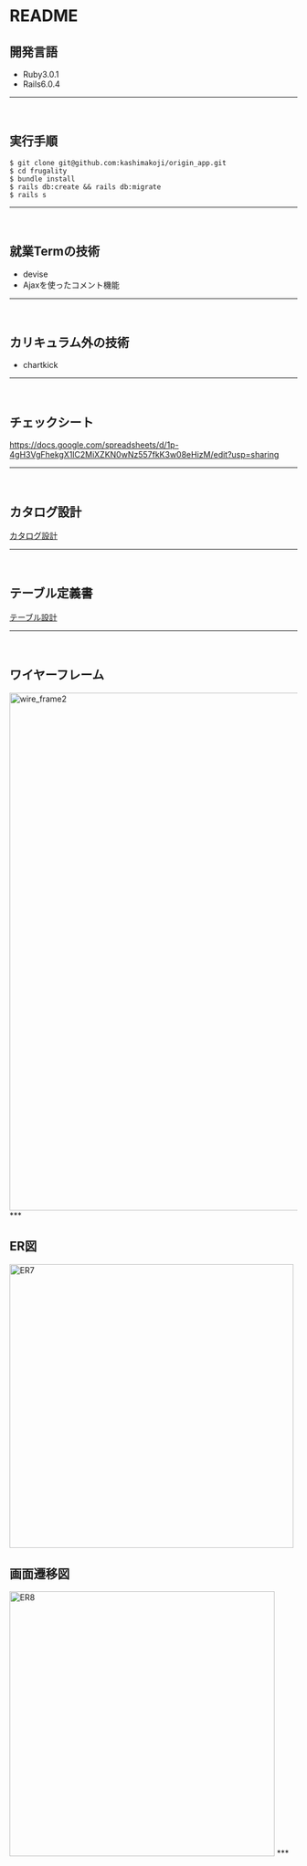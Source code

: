 # README

## 開発言語
* Ruby3.0.1
* Rails6.0.4
***
<br />

## 実行手順
```
$ git clone git@github.com:kashimakoji/origin_app.git
$ cd frugality
$ bundle install
$ rails db:create && rails db:migrate
$ rails s
```
***
<br />

## 就業Termの技術
* devise
* Ajaxを使ったコメント機能
***
<br />

## カリキュラム外の技術
* chartkick
***
<br />

## チェックシート
https://docs.google.com/spreadsheets/d/1p-4gH3VgFhekgX1lC2MiXZKN0wNz557fkK3w08eHizM/edit?usp=sharing
***
<br />

## カタログ設計
[カタログ設計](https://docs.google.com/spreadsheets/d/1p-4gH3VgFhekgX1lC2MiXZKN0wNz557fkK3w08eHizM/edit?usp=sharing)
***
<br />

## テーブル定義書
[テーブル設計](https://docs.google.com/spreadsheets/d/1p-4gH3VgFhekgX1lC2MiXZKN0wNz557fkK3w08eHizM/edit?usp=sharing)
***
<br />

## ワイヤーフレーム
<img width="907" alt="wire_frame2" src="https://user-images.githubusercontent.com/84718987/148703890-92808ced-e760-4711-8112-287e18e35c69.png">
***
<br />

## ER図
<img width="497" alt="ER7" src="https://user-images.githubusercontent.com/84718987/148051638-f00e691a-e99d-441f-81de-7634971d5491.png">

<br />

## 画面遷移図
<img width="464" alt="ER8" src="https://user-images.githubusercontent.com/84718987/148703852-e99c5ed6-fd64-4b3d-bd2f-4931918d9a4a.png">
***
<br />
